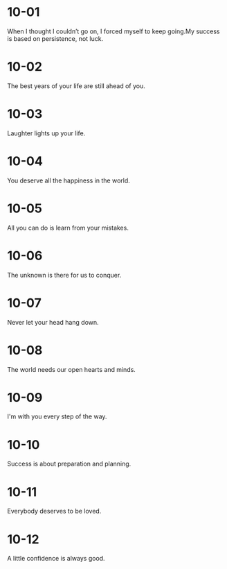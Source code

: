 # 10-01

When I thought I couldn’t go on, I forced myself to keep going.My success is based on persistence, not luck.

# 10-02

The best years of your life are still ahead of you.

# 10-03

Laughter lights up your life.

# 10-04

You deserve all the happiness in the world.

# 10-05

All you can do is learn from your mistakes.

# 10-06

The unknown is there for us to conquer.

# 10-07

Never let your head hang down.

# 10-08

The world needs our open hearts and minds.

# 10-09

I'm with you every step of the way.

# 10-10

Success is about preparation and planning.

# 10-11

Everybody deserves to be loved.

# 10-12

A little confidence is always good.